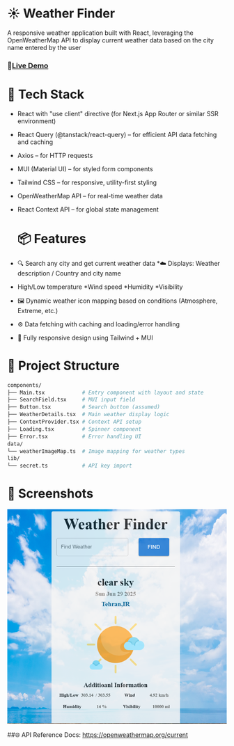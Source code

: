 # ☀️ Weather Finder
A responsive weather application built with React, leveraging the OpenWeatherMap API to display current weather data based on the city name entered by the user

### 🔗[Live Demo](https://weather-finder-sigma.vercel.app/)

# 🔧 Tech Stack
* React with "use client" directive (for Next.js App Router or similar SSR environment)
* React Query (@tanstack/react-query) – for efficient API data fetching and caching
* Axios – for HTTP requests
* MUI (Material UI) – for styled form components
* Tailwind CSS – for responsive, utility-first styling
* OpenWeatherMap API – for real-time weather data
* React Context API – for global state management

  
  # 📦 Features
* 🔍 Search any city and get current weather data
*☁️ Displays: Weather description / Country and city name
* High/Low temperature
*Wind speed
*Humidity
*Visibility
* 🖼 Dynamic weather icon mapping based on conditions (Atmosphere, Extreme, etc.)
* ⚙️ Data fetching with caching and loading/error handling
* 📱 Fully responsive design using Tailwind + MUI


# 🧩 Project Structure 
```bash
components/
├── Main.tsx            # Entry component with layout and state
├── SearchField.tsx     # MUI input field
├── Button.tsx          # Search button (assumed)
├── WeatherDetails.tsx  # Main weather display logic
├── ContextProvider.tsx # Context API setup
├── Loading.tsx         # Spinner component
├── Error.tsx           # Error handling UI
data/
└── weatherImageMap.ts  # Image mapping for weather types
lib/
└── secret.ts           # API key import
```

# 📸 Screenshots
![Weather App Screenshot](./public/images/weatherfinder.png)

##🌐 API Reference
Docs: https://openweathermap.org/current

